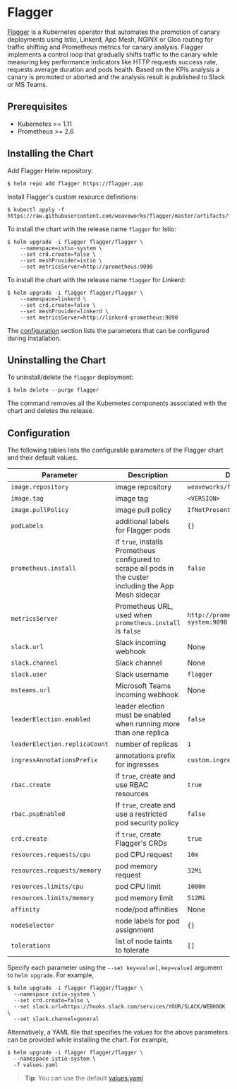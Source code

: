 # Flagger

[Flagger](https://github.com/weaveworks/flagger) is a Kubernetes operator that automates the promotion of 
canary deployments using Istio, Linkerd, App Mesh, NGINX or Gloo routing for traffic shifting and Prometheus metrics for canary analysis. 
Flagger implements a control loop that gradually shifts traffic to the canary while measuring key performance indicators
like HTTP requests success rate, requests average duration and pods health.
Based on the KPIs analysis a canary is promoted or aborted and the analysis result is published to Slack or MS Teams.

## Prerequisites

* Kubernetes >= 1.11
* Prometheus >= 2.6

## Installing the Chart

Add Flagger Helm repository:

```console
$ helm repo add flagger https://flagger.app
```

Install Flagger's custom resource definitions:

```console
$ kubectl apply -f https://raw.githubusercontent.com/weaveworks/flagger/master/artifacts/flagger/crd.yaml
```

To install the chart with the release name `flagger` for Istio:

```console
$ helm upgrade -i flagger flagger/flagger \
    --namespace=istio-system \
    --set crd.create=false \
    --set meshProvider=istio \
    --set metricsServer=http://prometheus:9090
```

To install the chart with the release name `flagger` for Linkerd:

```console
$ helm upgrade -i flagger flagger/flagger \
    --namespace=linkerd \
    --set crd.create=false \
    --set meshProvider=linkerd \
    --set metricsServer=http://linkerd-prometheus:9090
```

The [configuration](#configuration) section lists the parameters that can be configured during installation.

## Uninstalling the Chart

To uninstall/delete the `flagger` deployment:

```console
$ helm delete --purge flagger
```

The command removes all the Kubernetes components associated with the chart and deletes the release.

## Configuration

The following tables lists the configurable parameters of the Flagger chart and their default values.

Parameter | Description | Default
--- | --- | ---
`image.repository` | image repository | `weaveworks/flagger`
`image.tag` | image tag | `<VERSION>`
`image.pullPolicy` | image pull policy | `IfNotPresent`
`podLabels` | additional labels for Flagger pods | `{}`
`prometheus.install` | if `true`, installs Prometheus configured to scrape all pods in the custer including the App Mesh sidecar | `false`
`metricsServer` | Prometheus URL, used when `prometheus.install` is `false` | `http://prometheus.istio-system:9090`
`slack.url` | Slack incoming webhook | None
`slack.channel` | Slack channel | None
`slack.user` | Slack username | `flagger`
`msteams.url` | Microsoft Teams incoming webhook | None
`leaderElection.enabled` | leader election must be enabled when running more than one replica | `false`
`leaderElection.replicaCount` | number of replicas | `1`
`ingressAnnotationsPrefix` | annotations prefix for ingresses | `custom.ingress.kubernetes.io`
`rbac.create` | if `true`, create and use RBAC resources | `true`
`rbac.pspEnabled` | If `true`, create and use a restricted pod security policy | `false`
`crd.create` | if `true`, create Flagger's CRDs | `true`
`resources.requests/cpu` | pod CPU request | `10m`
`resources.requests/memory` | pod memory request | `32Mi`
`resources.limits/cpu` | pod CPU limit | `1000m`
`resources.limits/memory` | pod memory limit | `512Mi`
`affinity` | node/pod affinities | None
`nodeSelector` | node labels for pod assignment | `{}`
`tolerations` | list of node taints to tolerate | `[]`

Specify each parameter using the `--set key=value[,key=value]` argument to `helm upgrade`. For example,

```console
$ helm upgrade -i flagger flagger/flagger \
  --namespace istio-system \
  --set crd.create=false \
  --set slack.url=https://hooks.slack.com/services/YOUR/SLACK/WEBHOOK \
  --set slack.channel=general
```

Alternatively, a YAML file that specifies the values for the above parameters can be provided while installing the chart. For example,

```console
$ helm upgrade -i flagger flagger/flagger \
  --namespace istio-system \
  -f values.yaml
```

> **Tip**: You can use the default [values.yaml](values.yaml)


